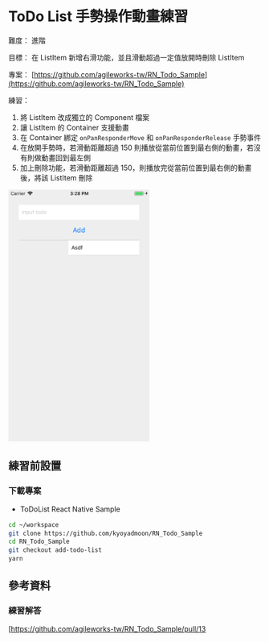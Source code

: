 # ToDo List 手勢操作動畫練習

難度： 進階

目標： 在 ListItem 新增右滑功能，並且滑動超過一定值放開時刪除 ListItem

專案： [https://github.com/agileworks-tw/RN_Todo_Sample](https://github.com/agileworks-tw/RN_Todo_Sample)

練習：

1. 將 ListItem 改成獨立的 Component 檔案
2. 讓 ListItem 的 Container 支援動畫
3. 在 Container 綁定 `onPanResponderMove` 和 `onPanResponderRelease` 手勢事件
4. 在放開手勢時，若滑動距離超過 150 則播放從當前位置到最右側的動畫，若沒有則做動畫回到最左側
5. 加上刪除功能，若滑動距離超過 150，則播放完從當前位置到最右側的動畫後，將該 ListItem 刪除

<img src="assets/2018-11-05-15-29-48.png" width="auto" height="500px" />

## 練習前設置

### 下載專案

- ToDoList React Native Sample

```bash
cd ~/workspace
git clone https://github.com/kyoyadmoon/RN_Todo_Sample
cd RN_Todo_Sample
git checkout add-todo-list
yarn
```

## 參考資料

### 練習解答

[https://github.com/agileworks-tw/RN_Todo_Sample/pull/13